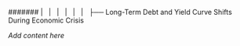 ####### |   |   |   |   |   |   ├── Long-Term Debt and Yield Curve Shifts During Economic Crisis

*Add content here*